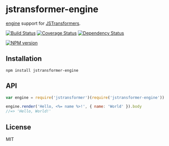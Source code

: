 # jstransformer-engine

[engine](https://github.com/jonschlinkert/engine) support for [JSTransformers](http://github.com/jstransformers).

[![Build Status](https://img.shields.io/travis/jstransformers/jstransformer-engine/master.svg)](https://travis-ci.org/jstransformers/jstransformer-engine)
[![Coverage Status](https://img.shields.io/codecov/c/github/jstransformers/jstransformer-engine/master.svg)](https://codecov.io/gh/jstransformers/jstransformer-engine)
[![Dependency Status](https://img.shields.io/david/jstransformers/jstransformer-engine/master.svg)](http://david-dm.org/jstransformers/jstransformer-engine)

[![NPM version](https://img.shields.io/npm/v/jstransformer-engine.svg)](https://www.npmjs.org/package/jstransformer-engine)

## Installation

    npm install jstransformer-engine

## API

```js
var engine = require('jstransformer')(require('jstransformer-engine'))

engine.render('Hello, <%= name %>!', { name: 'World' }).body
//=> 'Hello, World!'
```

## License

MIT

